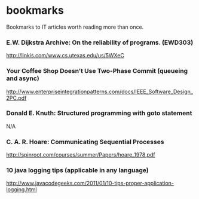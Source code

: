 # bookmarks
Bookmarks to IT articles worth reading more than once.

### E.W. Dijkstra Archive: On the reliability of programs. (EWD303)
http://linkis.com/www.cs.utexas.edu/us/5WXeC

### Your Coffee Shop Doesn’t Use Two-Phase Commit (queueing and async)
http://www.enterpriseintegrationpatterns.com/docs/IEEE_Software_Design_2PC.pdf

### Donald E. Knuth: Structured programming with goto statement
N/A

### C. A. R. Hoare: Communicating Sequential Processes
http://spinroot.com/courses/summer/Papers/hoare_1978.pdf

### 10 java logging tips (applicable in any language)
http://www.javacodegeeks.com/2011/01/10-tips-proper-application-logging.html
